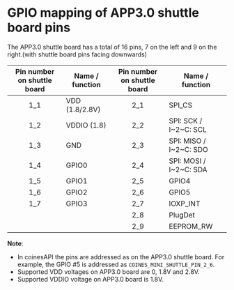 # GPIO mapping of APP3.0 shuttle board pins

The APP3.0 shuttle board has a total of 16 pins, 7 on the left and 9 on the right.(with shuttle board pins facing downwards)

| Pin number on shuttle board | Name / function | Pin number on shuttle board | Name / function |
|:---:|----------------|:---:|---|
| 1_1 | VDD (1.8/2.8V) | 2_1 | SPI_CS | 
| 1_2 | VDDIO (1.8)    | 2_2 | SPI: SCK / I~2~C: SCL | 
| 1_3 | GND            | 2_3 | SPI: MISO / I~2~C: SDO | 
| 1_4 | GPIO0          | 2_4 | SPI: MOSI /  I~2~C: SDA | 
| 1_5 | GPIO1          | 2_5 | GPIO4 | 
| 1_6 | GPIO2          | 2_6 | GPIO5 | 
| 1_7 | GPIO3          | 2_7 | IOXP_INT| 
|     |                | 2_8 | PlugDet | 
|     |                | 2_9 | EEPROM_RW | 

**Note**:

- In coinesAPI the pins are addressed as on the APP3.0 shuttle board. For example, the GPIO #5 is addressed as `COINES_MINI_SHUTTLE_PIN_2_6`.
- Supported VDD voltages on APP3.0 board are 0, 1.8V and 2.8V.
- Supported VDDIO voltage on APP3.0 board is 1.8V.
